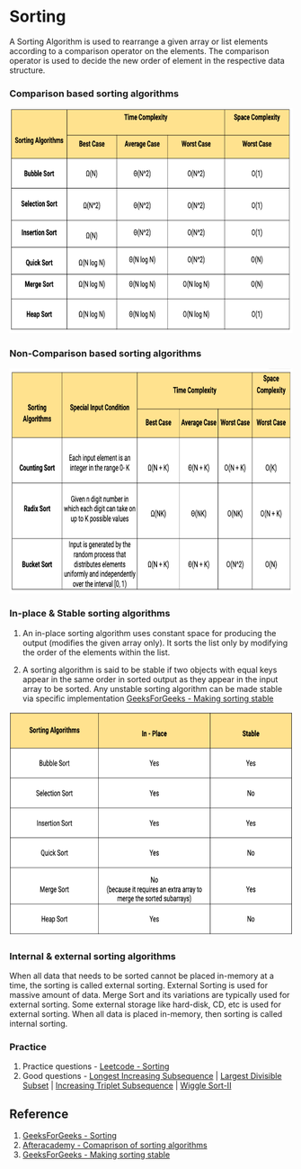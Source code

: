 # Sorting
A Sorting Algorithm is used to rearrange a given array or list elements according to a comparison operator on the elements. The comparison operator is used to decide the new order of element in the respective data structure.

### Comparison based sorting algorithms
<img src="https://github.com/gauxs/cp/blob/master/media/images/sorting_comparison.png?raw=true" width="800" height="400">

<br>

### Non-Comparison based sorting algorithms
<img src="https://github.com/gauxs/cp/blob/master/media/images/sorting_non_comparison.png?raw=true" width="800" height="400">

### In-place & Stable sorting algorithms
1. An in-place sorting algorithm uses constant space for producing the output (modifies the given array only). It sorts the list only by modifying the order of the elements within the list.

2. A sorting algorithm is said to be stable if two objects with equal keys appear in the same order in sorted output as they appear in the input array to be sorted. Any unstable sorting algorithm can be made stable via specific implementation [GeeksForGeeks - Making sorting stable](https://www.geeksforgeeks.org/stability-in-sorting-algorithms/)

<img src="https://github.com/gauxs/cp/blob/master/media/images/sorting_stable_inplace.png?raw=true" width="800" height="400">

<br>

### Internal & external sorting algorithms
When all data that needs to be sorted cannot be placed in-memory at a time, the sorting is called external sorting. External Sorting is used for massive amount of data. Merge Sort and its variations are typically used for external sorting. Some external storage like hard-disk, CD, etc is used for external sorting. When all data is placed in-memory, then sorting is called internal sorting.

### Practice
1. Practice questions - [Leetcode - Sorting](https://leetcode.com/tag/sorting/)
2. Good questions - [Longest Increasing Subsequence](https://leetcode.com/problems/longest-increasing-subsequence/) | [Largest Divisible Subset](https://leetcode.com/problems/largest-divisible-subset/) | [Increasing Triplet Subsequence](https://leetcode.com/problems/increasing-triplet-subsequence/) | [Wiggle Sort-II](https://leetcode.com/problems/wiggle-sort-ii/)

## Reference
1. [GeeksForGeeks - Sorting](https://www.geeksforgeeks.org/sorting-algorithms/)
2. [Afteracademy - Comaprison of sorting algorithms](https://afteracademy.com/blog/comparison-of-sorting-algorithms)
3. [GeeksForGeeks - Making sorting stable](https://www.geeksforgeeks.org/stability-in-sorting-algorithms/)